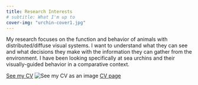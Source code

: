 ```yaml
---
title: Research Interests
# subtitle: What I'm up to
cover-img: "urchin-cover1.jpg"
---
```


My research focuses on the function and behavior of animals with distributed/diffuse visual systems. I want to understand what they can see and what decisions they make with the information they can gather from the environment. I have been looking specifically at sea urchins and their visually-guided behavior in a comparative context.

[See my CV]("cv-sample-test.pdf")
![See my CV as an image]("cv-sample-test.pdf")
[CV page]("https://jnotar.github.io/cv/")
